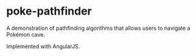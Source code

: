 # poke-pathfinder
A demonstration of pathfinding algorithms that allows users to navigate a Pokémon cave.

Implemented with AngularJS.
